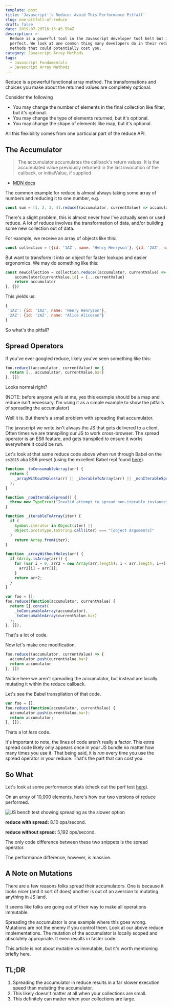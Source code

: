 ```yaml
---
template: post
title: 'Javascript''s Reduce: Avoid This Performance Pitfall'
slug: one-pitfall-of-reduce
draft: false
date: 2019-07-20T16:13:45.594Z
description: >-
  Reduce is a powerful tool in the Javascript developer tool belt but it's not
  perfect. We look at one common thing many developers do in their reduce
  methods that could potentially cost you. 
category: Javascript Array Methods
tags:
  - Javascript Fundamentals
  - Javascript Array Methods
---
```

Reduce is a powerful functional array method. The transformations and choices you make about the returned values are completely optional. 

Consider the following

* You may change the number of elements in the final collection like filter, but it's optional.
* You may change the type of elements returned, but it's optional.
* You may change the shape of elements like map, but it's optional.

All this flexibility comes from one particular part of the reduce API.

## The Accumulator

> The accumulator accumulates the callback's return values. It is the accumulated value previously returned in the last invocation of the callback, or initialValue, if supplied 

* [MDN docs](https://developer.mozilla.org/en-US/docs/Web/JavaScript/Reference/Global_Objects/Array/reduce#Syntax)

The common example for reduce is almost always taking some array of numbers and reducing it to one number, e.g.

```javascript
const sum = [1, 2, 3, 4].reduce((accumulator, currentValue) => accumulator + currentValue)
```

There's a slight problem, this is almost never how I've actually seen or used reduce. A lot of reduce involves the transformation of data, and/or building some new collection out of data. 

For example, we receive an array of objects like this: 

```javascript
const collection = [{id: '1AZ', name: 'Henry Henryson'}, {id: '2AZ', name: "Alice Aliceson"}]
```

But want to transform it into an object for faster lookups and easier ergonomics. We may do something like this: 

```javascript
const newCollection = collection.reduce((accumulator, currentValue) => {
    accumulator[currentValue.id] = {...currentValue}
    return accumulator
}, {})
```

This yields us: 

```javascript
{
 '1AZ': {id: '1AZ', name: 'Henry Henryson'},
 '2AZ': {id: '2AZ', name: "Alice Aliceson"}
}
```

So what's the pitfall? 

## Spread Operators

If you've ever googled reduce, likely you've seen something like this:

```javascript
foo.reduce((accumulator, currentValue) => {
  return [...accumulator, currentValue.bar]
}, [])
```

Looks normal right? 

(NOTE: before anyone yells at me, yes this example should be a map and reduce isn't necessary. I'm using it as a simple example to show the pitfalls of spreading the accumulator)

Well it is. But there's a small problem with spreading that accumulator.

The javascript we write isn't always the JS that gets delivered to a client. Often times we are transpiling our JS to work cross-browser. The spread operator is an ES6 feature, and gets transpiled to ensure it works everywhere it could be run.

Let's look at that same reduce code above when run through Babel on the `es2015` aka ES6 preset (using the excellent Babel repl found [here](https://babeljs.io/repl#?babili=false&browsers=&build=&builtIns=false&spec=false&loose=false&code_lz=Q&debug=false&forceAllTransforms=false&shippedProposals=false&circleciRepo=&evaluate=true&fileSize=false&timeTravel=false&sourceType=module&lineWrap=true&presets=es2015&prettier=true&targets=&version=7.5.5&externalPlugins=%40babel%2Fplugin-transform-react-jsx%407.3.0)).

```javascript
function _toConsumableArray(arr) {
  return (
    _arrayWithoutHoles(arr) || _iterableToArray(arr) || _nonIterableSpread()
  );
}

function _nonIterableSpread() {
  throw new TypeError("Invalid attempt to spread non-iterable instance");
}

function _iterableToArray(iter) {
  if (
    Symbol.iterator in Object(iter) ||
    Object.prototype.toString.call(iter) === "[object Arguments]"
  )
    return Array.from(iter);
}

function _arrayWithoutHoles(arr) {
  if (Array.isArray(arr)) {
    for (var i = 0, arr2 = new Array(arr.length); i < arr.length; i++) {
      arr2[i] = arr[i];
    }
    return arr2;
  }
}

var foo = [];
foo.reduce(function(accumulator, currentValue) {
  return [].concat(
    _toConsumableArray(accumulator),
    _toConsumableArray(currentValue.bar)
  );
}, []);
```

That's a lot of code. 

Now let's make one modification. 

```javascript
foo.reduce((accumulator, currentValue) => {
  accumulator.push(currentValue.bar)
  return accumulator
}, [])
```

Notice here we aren't spreading the accumulator, but instead are locally mutating it within the reduce callback.

Let's see the Babel transpilation of that code. 

```javascript
var foo = [];
foo.reduce(function(accumulator, currentValue) {
  accumulator.push(currentValue.bar);
  return accumulator;
}, []);
```

Thats a lot _less_ code. 

It's important to note, the lines of code aren't really a factor. This extra spread code likely only appears once in your JS bundle no matter how many times you use it. That being said, it is _run_ every time you use the spread operator in your reduce. That's the part that can cost you. 

## So What

Let's look at some performance stats (check out the perf test [here](https://jsperf.com/reduce-with-and-without-spread-operator)).

On an array of 10,000 elements, here's how our two versions of reduce performed. 

![JS bench test showing spreading as the slower option](/media/screen-shot-2019-07-21-at-2.42.29-pm.png "JS bench test")

**reduce with spread:**
8.10 ops/second.

**reduce without spread:**
5,192 ops/second.

The only code difference between these two snippets is the spread operator. 

The performance difference, however,  is massive. 

## A Note on Mutations

There are a few reasons folks spread their accumulators. One is because it looks nicer (and it sort of does) another is out of an aversion to mutating anything in JS land. 

It seems like folks are going out of their way to make all operations immutable.  

Spreading the accumulator is one example where this goes wrong. Mutations are not the enemy if you control them. Look at our above reduce implementations. The mutation of the accumulator is locally scoped and absolutely appropriate. It even results in faster code. 

This article is not about mutable vs immutable, but it's worth mentioning briefly here. 

## TL;DR

1. Spreading the accumulator in reduce results in a far slower execution speed than mutating the accumulator. 
2. This likely doesn't matter at all when your collections are small.
3. This definitely can matter when your collections are large.
